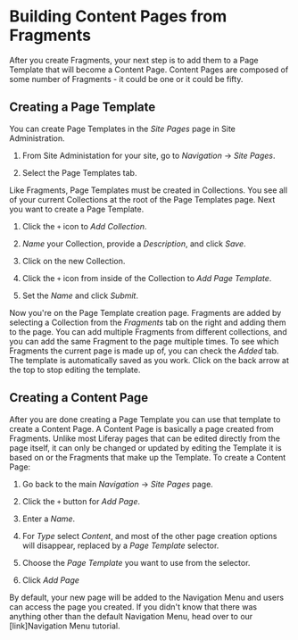 # Building Content Pages from Fragments

After you create Fragments, your next step is to add them to a Page Template 
that will become a Content Page. Content Pages are composed of some number of 
Fragments - it could be one or it could be fifty.

## Creating a Page Template

You can create Page Templates in the *Site Pages* page in Site Administration.

1.  From Site Administation for your site, go to *Navigation* &rarr; *Site 
    Pages*.

2.  Select the Page Templates tab.

Like Fragments, Page Templates must be created in Collections. You see all of 
your current Collections at the root of the Page Templates page. Next you want 
to create a Page Template.

1.  Click the `+` icon to *Add Collection*.

2.  *Name* your Collection, provide a *Description*, and click *Save*.

3.  Click on the new Collection.

4.  Click the `+` icon from inside of the Collection to *Add Page Template*.

5.  Set the *Name* and click *Submit*.

Now you're on the Page Template creation page. Fragments are added by selecting 
a Collection from the *Fragments* tab on the right and adding them to the page. 
You can add multiple Fragments from different collections, and you can add the 
same Fragment to the page multiple times. To see which Fragments the current 
page is made up of, you can check the *Added* tab. The template is 
automatically saved as you work. Click on the back arrow at the top to stop 
editing the template.

<screenshot>

## Creating a Content Page

After you are done creating a Page Template you can use that template to create 
a Content Page. A Content Page is basically a page created from Fragments. 
Unlike most Liferay pages that can be edited directly from the page itself, it 
can only be changed or updated by editing the Template it is based on or the 
Fragments that make up the Template. To create a Content Page:

1.  Go back to the main *Navigation* &rarr; *Site Pages* page.

2.  Click the `+` button for *Add Page*.

3.  Enter a *Name*.

4.  For *Type* select *Content*, and most of the other page creation options 
    will disappear, replaced by a *Page Template* selector.

5.  Choose the *Page Template* you want to use from the selector.

6.  Click *Add Page*

<screenshot>
    
By default, your new page will be added to the Navigation Menu and users can 
access the page you created. If you didn't know that there was anything other 
than the default Navigation Menu, head over to our [link]Navigation Menu 
tutorial.
